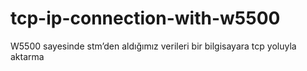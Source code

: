 # tcp-ip-connection-with-w5500
W5500 sayesinde stm’den aldığımız verileri bir bilgisayara tcp yoluyla aktarma
